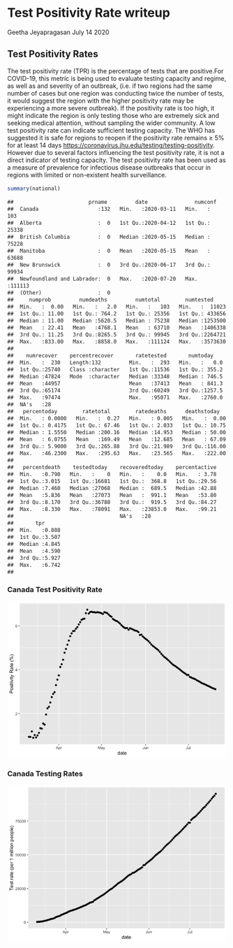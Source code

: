 Test Positivity Rate writeup
================
Geetha Jeyapragasan
July 14 2020

## Test Positivity Rates

The test positivity rate (TPR) is the percentage of tests that are
positive.For COVID-19, this metric is being used to evaluate testing
capacity and regime, as well as and severity of an outbreak, (i.e. if
two regions had the same number of cases but one region was conducting
twice the number of tests, it would suggest the region with the higher
positivity rate may be experiencing a more severe outbreak). If the
positivity rate is too high, it might indicate the region is only
testing those who are extremely sick and seeking medical attention,
without sampling the wider community. A low test positivity rate can
indicate sufficient testing capacity. The WHO has suggested it is safe
for regions to reopen if the positivity rate remains ≥ 5% for at least
14 days <https://coronavirus.jhu.edu/testing/testing-positivity>.
However due to several factors influencing the test positivity rate, it
is not a direct indicator of testing capacity. The test positivity rate
has been used as a measure of prevalence for infectious disease
outbreaks that occur in regions with limited or non-existent health
surveillance.

``` r
summary(national)
```

    ##                        prname         date               numconf      
    ##  Canada                   :132   Min.   :2020-03-11   Min.   :   103  
    ##  Alberta                  :  0   1st Qu.:2020-04-12   1st Qu.: 25338  
    ##  British Columbia         :  0   Median :2020-05-15   Median : 75228  
    ##  Manitoba                 :  0   Mean   :2020-05-15   Mean   : 63688  
    ##  New Brunswick            :  0   3rd Qu.:2020-06-17   3rd Qu.: 99934  
    ##  Newfoundland and Labrador:  0   Max.   :2020-07-20   Max.   :111113  
    ##  (Other)                  :  0                                        
    ##     numprob         numdeaths         numtotal        numtested      
    ##  Min.   :  0.00   Min.   :   2.0   Min.   :   103   Min.   :  11023  
    ##  1st Qu.: 11.00   1st Qu.: 764.2   1st Qu.: 25356   1st Qu.: 433656  
    ##  Median : 11.00   Median :5620.5   Median : 75238   Median :1253500  
    ##  Mean   : 22.41   Mean   :4768.1   Mean   : 63710   Mean   :1406338  
    ##  3rd Qu.: 11.25   3rd Qu.:8265.5   3rd Qu.: 99945   3rd Qu.:2264721  
    ##  Max.   :833.00   Max.   :8858.0   Max.   :111124   Max.   :3573630  
    ##                                                                      
    ##    numrecover    percentrecover       ratetested       numtoday     
    ##  Min.   :  230   Length:132         Min.   :  293   Min.   :   0.0  
    ##  1st Qu.:25740   Class :character   1st Qu.:11536   1st Qu.: 355.2  
    ##  Median :47824   Mode  :character   Median :33348   Median : 746.5  
    ##  Mean   :44957                      Mean   :37413   Mean   : 841.3  
    ##  3rd Qu.:65174                      3rd Qu.:60249   3rd Qu.:1257.5  
    ##  Max.   :97474                      Max.   :95071   Max.   :2760.0  
    ##  NA's   :28                                                         
    ##   percentoday        ratetotal        ratedeaths      deathstoday    
    ##  Min.   : 0.0000   Min.   :  0.27   Min.   : 0.005   Min.   :  0.00  
    ##  1st Qu.: 0.4175   1st Qu.: 67.46   1st Qu.: 2.033   1st Qu.: 10.75  
    ##  Median : 1.5550   Median :200.16   Median :14.953   Median : 50.00  
    ##  Mean   : 6.0755   Mean   :169.49   Mean   :12.685   Mean   : 67.09  
    ##  3rd Qu.: 5.9000   3rd Qu.:265.88   3rd Qu.:21.989   3rd Qu.:116.00  
    ##  Max.   :46.2300   Max.   :295.63   Max.   :23.565   Max.   :222.00  
    ##                                                                      
    ##   percentdeath    testedtoday    recoveredtoday    percentactive  
    ##  Min.   :0.790   Min.   :    0   Min.   :    0.0   Min.   : 3.78  
    ##  1st Qu.:3.015   1st Qu.:16681   1st Qu.:  368.8   1st Qu.:29.56  
    ##  Median :7.460   Median :27068   Median :  689.5   Median :42.88  
    ##  Mean   :5.836   Mean   :27073   Mean   :  991.1   Mean   :53.80  
    ##  3rd Qu.:8.170   3rd Qu.:36788   3rd Qu.:  919.5   3rd Qu.:84.27  
    ##  Max.   :8.330   Max.   :78091   Max.   :23853.0   Max.   :99.21  
    ##                                  NA's   :28                       
    ##       tpr       
    ##  Min.   :0.888  
    ##  1st Qu.:3.507  
    ##  Median :4.845  
    ##  Mean   :4.590  
    ##  3rd Qu.:5.927  
    ##  Max.   :6.742  
    ## 

### Canada Test Positivity Rate

![](Writeup_files/figure-gfm/tpr-1.png)<!-- -->

### Canada Testing Rates

![](Writeup_files/figure-gfm/pressure-1.png)<!-- -->
